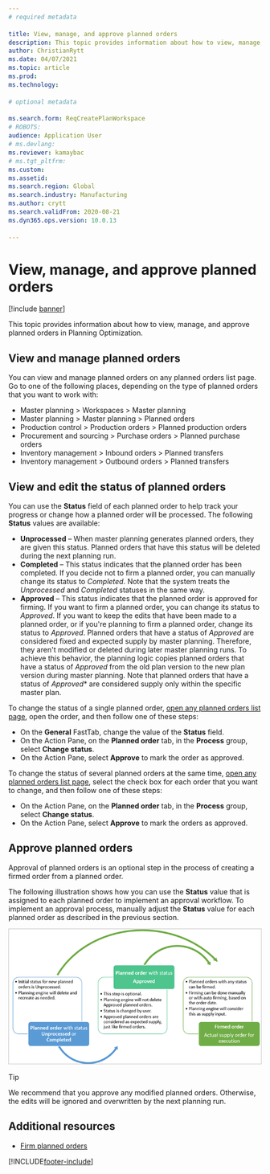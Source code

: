```yaml
---
# required metadata

title: View, manage, and approve planned orders
description: This topic provides information about how to view, manage, and approve planned orders in Planning Optimization. 
author: ChristianRytt
ms.date: 04/07/2021
ms.topic: article
ms.prod: 
ms.technology: 

# optional metadata

ms.search.form: ReqCreatePlanWorkspace
# ROBOTS: 
audience: Application User
# ms.devlang: 
ms.reviewer: kamaybac
# ms.tgt_pltfrm: 
ms.custom: 
ms.assetid: 
ms.search.region: Global
ms.search.industry: Manufacturing
ms.author: crytt
ms.search.validFrom: 2020-08-21
ms.dyn365.ops.version: 10.0.13

---
```

# View, manage, and approve planned orders

[!include [banner](../../includes/banner.md)]

This topic provides information about how to view, manage, and approve planned orders in Planning Optimization.

## <a name="view-planned-orders"></a>View and manage planned orders

You can view and manage planned orders on any planned orders list page. Go to one of the following places, depending on the type of planned orders that you want to work with:

- Master planning \> Workspaces \> Master planning
- Master planning \> Master planning \> Planned orders
- Production control \> Production orders \> Planned production orders
- Procurement and sourcing \> Purchase orders \> Planned purchase orders
- Inventory management \> Inbound orders \> Planned transfers
- Inventory management \> Outbound orders \> Planned transfers

## View and edit the status of planned orders

You can use the **Status** field of each planned order to help track your progress or change how a planned order will be processed. The following **Status** values are available:

- **Unprocessed** – When master planning generates planned orders, they are given this status. Planned orders that have this status will be deleted during the next planning run.
- **Completed** – This status indicates that the planned order has been completed. If you decide not to firm a planned order, you can manually change its status to *Completed*. Note that the system treats the *Unprocessed* and *Completed* statuses in the same way.
- **Approved** – This status indicates that the planned order is approved for firming. If you want to firm a planned order, you can change its status to *Approved*. If you want to keep the edits that have been made to a planned order, or if you're planning to firm a planned order, change its status to *Approved*. Planned orders that have a status of *Approved* are considered fixed and expected supply by master planning. Therefore, they aren't modified or deleted during later master planning runs. To achieve this behavior, the planning logic copies planned orders that have a status of *Approved* from the old plan version to the new plan version during master planning. Note that planned orders that have a status of *Approved** are considered supply only within the specific master plan.

To change the status of a single planned order, [open any planned orders list page](#view-planned-orders), open the order, and then follow one of these steps:

- On the **General** FastTab, change the value of the **Status** field.
- On the Action Pane, on the **Planned order** tab, in the **Process** group, select **Change status**.
- On the Action Pane, select **Approve** to mark the order as approved.

To change the status of several planned orders at the same time, [open any planned orders list page](#view-planned-orders), select the check box for each order that you want to change, and then follow one of these steps:

- On the Action Pane, on the **Planned order** tab, in the **Process** group, select **Change status**.
- On the Action Pane, select **Approve** to mark the orders as approved.

## Approve planned orders

Approval of planned orders is an optional step in the process of creating a firmed order from a planned order.

The following illustration shows how you can use the **Status** value that is assigned to each planned order to implement an approval workflow. To implement an approval process, manually adjust the **Status** value for each planned order as described in the previous section.

![Planned order flow](media/approved-planned-orders-1.png)

> [!TIP]
> We recommend that you approve any modified planned orders. Otherwise, the edits will be ignored and overwritten by the next planning run.

## Additional resources

- [Firm planned orders](planned-order-firming.md)

[!INCLUDE[footer-include](../../../includes/footer-banner.md)]
